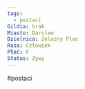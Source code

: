 ```yaml
---
tags:
  - postaci
Gildia: brak
Miasto: Darolew
Dzielnica: Żelazny Plac
Rasa: Człowiek
Płeć: F
Status: Żywy
---
```

#postaci